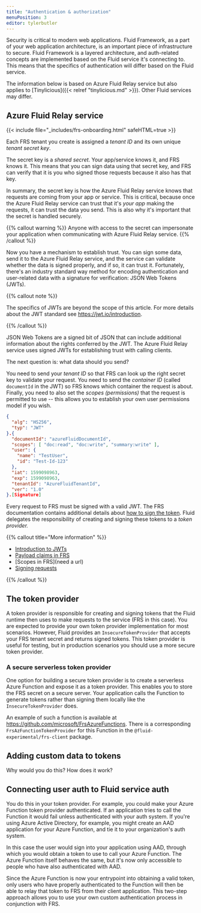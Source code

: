 ```yaml
---
title: "Authentication & authorization"
menuPosition: 3
editor: tylerbutler
---
```


Security is critical to modern web applications. Fluid Framework, as a part of your web application architecture, is an
important piece of infrastructure to secure. Fluid Framework is a layered architecture, and auth-related concepts are implemented based on the Fluid service it's connecting to. This means that the specifics of authentication will differ based on the Fluid service.

The information below is based on Azure Fluid Relay service but also applies to
[Tinylicious]({{< relref "tinylicious.md" >}}). Other Fluid services may differ.

## Azure Fluid Relay service

{{< include file="_includes/frs-onboarding.html" safeHTML=true >}}

Each FRS tenant you create is assigned a *tenant ID* and its own unique *tenant secret key*.

The secret key is a *shared secret*. Your app/service knows it, and FRS knows it. This means that you can sign data
using that secret key, and FRS can verify that it is you who signed those requests because it also has that key.

In summary, the secret key is how the Azure Fluid Relay service knows that requests are coming from your app or service. This is critical, because once the Azure Fluid Relay service can trust that it's *your app* making the requests, it can trust the data you send. This is also why it's important that the secret is handled securely.

{{% callout warning %}}
Anyone with access to the secret can impersonate your application when communicating with Azure Fluid Relay service.
{{% /callout %}}

Now you have a mechanism to establish trust. You can sign some data, send it to the Azure Fluid Relay service, and the service can validate whether the
data is signed properly, and if so, it can trust it. Fortunately, there's an industry standard way method for encoding
authentication and user-related data with a signature for verification: JSON Web Tokens (JWTs).

{{% callout note %}}

The specifics of JWTs are beyond the scope of this article. For more details about the JWT standard see
<https://jwt.io/introduction>.

{{% /callout %}}

JSON Web Tokens are a signed bit of JSON that can include additional information about the rights conferred by the
JWT. The Azure Fluid Relay service uses signed JWTs for establishing trust with calling clients.

The next question is: what data should you send?

You need to send your *tenant ID* so that FRS can look up the right secret key to validate your request. You need to
send the *container ID* (called `documentId` in the JWT) so FRS knows which container the request is about. Finally, you
need to also set the *scopes (permissions)* that the request is permitted to use -- this allows you to establish your
own user permissions model if you wish.

```json {linenos=inline,hl_lines=["5-6",9]}
{
  "alg": "HS256",
  "typ": "JWT"
}.{
  "documentId": "azureFluidDocumentId",
  "scopes": [ "doc:read", "doc:write", "summary:write" ],
  "user": {
    "name": "TestUser",
    "id": "Test-Id-123"
  },
  "iat": 1599098963,
  "exp": 1599098963,
  "tenantId": "AzureFluidTenantId",
  "ver": "1.0"
}.[Signature]
```

Every request to FRS must be signed with a valid JWT. The FRS documentation contains additional details about [how to
sign the token][1]. Fluid delegates the responsibility of creating and signing these tokens to a *token provider.*

[1]: (https://github.com/MicrosoftDocs/azure-fluid-preview-pr/blob/main/azure-fluid-relay-preview-pr/articles/howtos/fluid-jwtoken.md#how-can-you-generate-an-azure-fluid-relay-token)

{{% callout title="More information" %}}

* [Introduction to JWTs](https://jwt.io/introduction)
* [Payload claims in FRS](https://github.com/MicrosoftDocs/azure-fluid-preview-pr/blob/main/azure-fluid-relay-preview-pr/articles/howtos/fluid-jwtoken.md#payload-claims)
* [Scopes in FRS](need a url)
* [Signing requests](https://github.com/MicrosoftDocs/azure-fluid-preview-pr/blob/main/azure-fluid-relay-preview-pr/articles/howtos/fluid-jwtoken.md#how-can-you-generate-an-azure-fluid-relay-token)

{{% /callout %}}

## The token provider

A token provider is responsible for creating and signing tokens that the Fluid runtime then uses to make requests to the
service (FRS in this case). You are expected to provide your own token provider implementation for most scenarios.
However, Fluid provides an `InsecureTokenProvider` that accepts your FRS tenant secret and returns signed tokens. This
token provider is useful for testing, but in production scenarios you should use a more secure token provider.

### A secure serverless token provider

One option for building a secure token provider is to create a serverless Azure Function and expose it as a token
provider. This enables you to store the FRS secret on a secure server. Your application calls the Function to generate
tokens rather than signing them locally like the `InsecureTokenProvider` does.

An example of such a function is available at <https://github.com/microsoft/FrsAzureFunctions>. There is a
corresponding `FrsAzFunctionTokenProvider` for this Function in the `@fluid-experimental/frs-client` package.

## Adding custom data to tokens

Why would you do this? How does it work?

## Connecting user auth to Fluid service auth

You do this in your token provider. For example, you could make your Azure Function token provider authenticated. If an
application tries to call the Function it would fail unless authenticated with your auth system. If you're using Azure
Active Directory, for example, you might create an AAD application for your Azure Function, and tie it to your
organization's auth system.

In this case the user would sign into your application using AAD, through which you would obtain a token to use to call
your Azure Function. The Azure Function itself behaves the same, but it's now only accessible to people who have also
authenticated with AAD.

Since the Azure Function is now your entrypoint into obtaining a valid token, only users who have properly authenticated to the Function will then be able to relay that token to FRS from their client application. This two-step approach allows you to use your own custom authentication process in conjunction with FRS.
